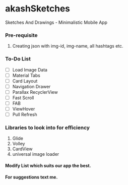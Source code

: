 # akashSketches
Sketches And Drawings - Minimalistic Mobile App  

### Pre-requisite
  1. Creating json with img-id, img-name, all hashtags etc.
  
### To-Do List  
- [ ] Load Image Data
- [ ] Material Tabs
- [ ] Card Layout
- [ ] Navigation Drawer
- [ ] Parallax RecyclerView
- [ ] Fast Scroll
- [ ] FAB
- [ ] ViewHover
- [ ] Pull Refresh

### Libraries to look into for efficiency
  
  1. Glide
  2. Volley
  3. CardView
  4. universal image loader
  
#### Modify List which suits our app the best.
#### For suggestions text me.
